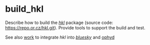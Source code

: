 # build_hkl
Describe how to build the [*hkl*](https://people.debian.org/~picca/hkl/hkl.html) package (source code: https://repo.or.cz/hkl.git).  Provide tools to support the build and test.

See also [work](https://github.com/NSLS-II/hklpy) to integrate *hkl* into [*bluesky*](https://blueskyproject.io/) and [ophyd](https://github.com/bluesky/ophyd)
